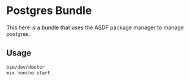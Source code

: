 Postgres Bundle
===============

This here is a bundle that uses the ASDF package manager to manage postgres.

## Usage

```bash
bin/dev/doctor
mix honcho.start
```